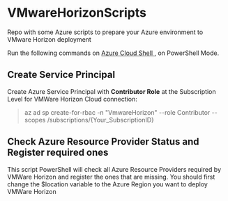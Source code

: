 # VMwareHorizonScripts
Repo with some Azure scripts to prepare your Azure environment to VMware Horizon deployment

Run the following commands on [Azure Cloud Shell ](https://shell.azure.com/), on PowerShell Mode.
## Create Service Principal
Create Azure Service Principal with **Contributor Role** at the Subscription Level for VMWare Horizon Cloud connection:

> az ad sp create-for-rbac -n "VmwareHorizon" --role Contributor --scopes /subscriptions/{Your_SubscriptionID}

## Check Azure Resource Provider Status and Register required ones

This script PowerShell will check all Azure Resource Providers required by VMWare Horizon and register the ones that are missing.
You should first change the $location variable to the Azure Region you want to deploy VMWare Horizon





